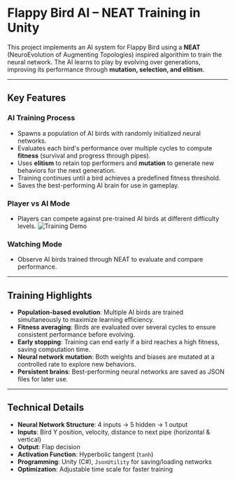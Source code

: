 # Flappy Bird AI – NEAT Training in Unity

This project implements an AI system for Flappy Bird using a **NEAT** (NeuroEvolution of Augmenting Topologies) inspired algorithim to train the neural network. The AI learns to play by evolving over generations, improving its performance through **mutation, selection, and elitism**.

---

## Key Features

### AI Training Process
- Spawns a population of AI birds with randomly initialized neural networks.
- Evaluates each bird's performance over multiple cycles to compute **fitness** (survival and progress through pipes).
- Uses **elitism** to retain top performers and **mutation** to generate new behaviors for the next generation.
- Training continues until a bird achieves a predefined fitness threshold.
- Saves the best-performing AI brain for use in gameplay.

### Player vs AI Mode
- Players can compete against pre-trained AI birds at different difficulty levels.
![Training Demo](Assets/training_demo.gif)
### Watching Mode
- Observe AI birds trained through NEAT to evaluate and compare performance.

---

## Training Highlights
- **Population-based evolution**: Multiple AI birds are trained simultaneously to maximize learning efficiency.
- **Fitness averaging**: Birds are evaluated over several cycles to ensure consistent performance before evolving.
- **Early stopping**: Training can end early if a bird reaches a high fitness, saving computation time.
- **Neural network mutation**: Both weights and biases are mutated at a controlled rate to explore new behaviors.
- **Persistent brains**: Best-performing neural networks are saved as JSON files for later use.

---

## Technical Details
- **Neural Network Structure**: 4 inputs → 5 hidden → 1 output  
- **Inputs**: Bird Y position, velocity, distance to next pipe (horizontal & vertical)  
- **Output**: Flap decision  
- **Activation Function**: Hyperbolic tangent (`tanh`)  
- **Programming**: Unity (C#), `JsonUtility` for saving/loading networks  
- **Optimization**: Adjustable time scale for faster training
